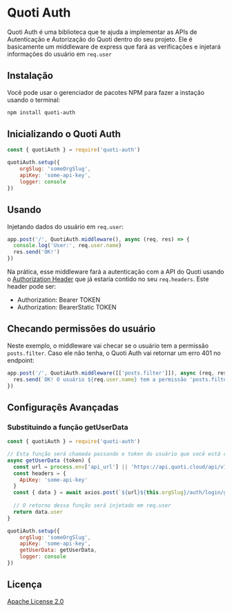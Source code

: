 # Quoti Auth
Quoti Auth é uma biblioteca que te ajuda a implementar as APIs de Autenticação e Autorização do Quoti dentro do seu projeto.
Ele é basicamente um middleware de express que fará as verificações e injetará informações do usuário em `req.user` 

## Instalação

Você pode usar o gerenciador de pacotes NPM para fazer a instação usando o terminal:
```bash
npm install quoti-auth
```

## Inicializando o Quoti Auth
```javascript
const { quotiAuth } = require('quoti-auth')

quotiAuth.setup({
    orgSlug: 'someOrgSlug',
    apiKey: 'some-api-key',
    logger: console 
})
```

## Usando

Injetando dados do usuário em `req.user`:
```javascript
app.post('/', QuotiAuth.middleware(), async (req, res) => {
  console.log('User:', req.user.name)
  res.send('OK!')
})
```
Na prática, esse middleware fará a autenticação com a API do Quoti usando o [Authorization Header](https://developer.mozilla.org/pt-BR/docs/Web/HTTP/Headers/Authorization) que já estaria contido no seu `req.headers`.
Este header pode ser:
 - Authorization: Bearer TOKEN
 - Authorization: BearerStatic TOKEN


## Checando permissões do usuário
Neste exemplo, o middleware vai checar se o usuário tem a permissão `posts.filter`. Caso ele não tenha, o Quoti Auth vai retornar um erro 401 no endpoint:
```javascript
app.post('/', QuotiAuth.middleware([['posts.filter']]), async (req, res) => {
  res.send(`OK! O usuário ${req.user.name} tem a permissão 'posts.filter'`)
})
```

## Configuraçẽs Avançadas
### Substituindo a função getUserData
```javascript
const { quotiAuth } = require('quoti-auth')

// Esta função será chamada passando o token do usuário que você está consultando para retornar os dados do usuário.
async getUserData (token) {
  const url = process.env['api_url'] || 'https://api.quoti.cloud/api/v1/'
  const headers = {
    ApiKey: 'some-api-key'
  }
  const { data } = await axios.post(`${url}${this.orgSlug}/auth/login/getuser`, { token }, { headers })
  
  // O retorno dessa função será injetado em req.user
  return data.user
}

quotiAuth.setup({
    orgSlug: 'someOrgSlug',
    apiKey: 'some-api-key',
    getUserData: getUserData,
    logger: console 
})
```

## Licença
[Apache License 2.0](https://www.apache.org/licenses/LICENSE-2.0)
